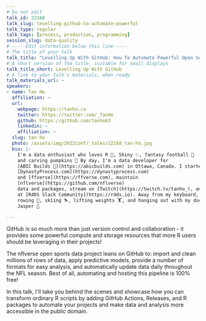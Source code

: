 ```yaml
---
# Do not edit
talk_id: 22168
talk_slug: levelling-github-to-automate-powerful
talk_type: regular
talk_tags: [process, production, programming]
session_slug: data-quality
# ---- Edit information below this line ----
# The title of your talk
talk_title: "Levelling Up With GitHub: How To Automate Powerful Open Source Data Projects For Free"
# A short version of the title, suitable for small displays
talk_title_short: Levelling Up With GitHub
# A link to your talk's materials, when ready
talk_materials_url: ~
speakers:
- name: Tan Ho
  affiliation: ~
  url:
    webpage: https://tanho.ca
    twitter: https://twitter.com/_TanHo
    github: https://github.com/tanho63
    linkedin: ~
    affiliation: ~
  slug: tan-ho
  photo: /assets/img/2022Conf/_talks/22168_tan-ho.jpg
  bio: |-
    I'm a data enthusiast who loves R 🚀, Shiny ✨, fantasy football 🏈
    and carving pumpkins 🎃 By day, I'm a data developer for 
    [ABIC Builds 🔨](https://abicbuilds.com) in Ottawa, Canada. I started
    [DynastyProcess.com](https://dynastyprocess.com)
    and [ffverse](https://ffverse.com), maintain
    [nflverse](https://github.com/nflverse)
    data and packages, stream on [Twitch](https://twitch.tv/tanho_), and mentor
    at [R4DS Slack Community](https://r4ds.io). Away from my keyboard, I enjoy
    rowing 🚣️, skiing ⛷, lifting weights 🏋️, and hanging out with my dog
    Jasper 🐶

---
```


<!-- ABSTRACT ----
Please write abstract below. You may use simple markdown (links, code style, bold, italics)
-->

GitHub is so much more than just version control and collaboration - it
provides some powerful compute and storage resources that more R users should be
leveraging in their projects!

The nflverse open sports data project leans on GitHub to: import and clean
millions of rows of data, apply predictive models, provide a number of formats
for easy analysis, and automatically update data daily throughout the NFL
season. Best of all, automating and hosting this pipeline is 100% free!

In this talk, I'll take you behind the scenes and showcase how you can transform
ordinary R scripts by adding GitHub Actions, Releases, and R packages to
automate your projects and make data and analysis more accessible in the public
domain.
